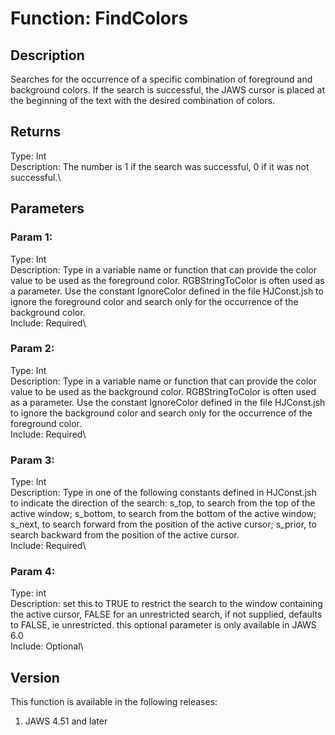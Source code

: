 # Function: FindColors

## Description

Searches for the occurrence of a specific combination of foreground and
background colors. If the search is successful, the JAWS cursor is
placed at the beginning of the text with the desired combination of
colors.

## Returns

Type: Int\
Description: The number is 1 if the search was successful, 0 if it was
not successful.\

## Parameters

### Param 1:

Type: Int\
Description: Type in a variable name or function that can provide the
color value to be used as the foreground color. RGBStringToColor is
often used as a parameter. Use the constant IgnoreColor defined in the
file HJConst.jsh to ignore the foreground color and search only for the
occurrence of the background color.\
Include: Required\

### Param 2:

Type: Int\
Description: Type in a variable name or function that can provide the
color value to be used as the background color. RGBStringToColor is
often used as a parameter. Use the constant IgnoreColor defined in the
file HJConst.jsh to ignore the background color and search only for the
occurrence of the foreground color.\
Include: Required\

### Param 3:

Type: Int\
Description: Type in one of the following constants defined in
HJConst.jsh to indicate the direction of the search: s_top, to search
from the top of the active window; s_bottom, to search from the bottom
of the active window; s_next, to search forward from the position of the
active cursor; s_prior, to search backward from the position of the
active cursor.\
Include: Required\

### Param 4:

Type: int\
Description: set this to TRUE to restrict the search to the window
containing the active cursor, FALSE for an unrestricted search, if not
supplied, defaults to FALSE, ie unrestricted. this optional parameter is
only available in JAWS 6.0\
Include: Optional\

## Version

This function is available in the following releases:

1.  JAWS 4.51 and later
